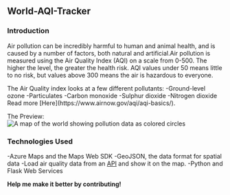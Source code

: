## World-AQI-Tracker

### Introduction
<p>Air pollution can be incredibly harmful to human and animal health, and is caused by a number of factors, both natural and artificial.Air pollution is measured using the Air Quality Index (AQI) on a scale from 0-500. The higher the level, the greater the health risk. AQI values under 50 means little to no risk, but values above 300 means the air is hazardous to everyone.</p>
The Air Quality index looks at a few different pollutants:
  -Ground-level ozone
  -Particulates
  -Carbon monoxide
  -Sulphur dioxide
  -Nitrogen dioxide
Read more [Here](https://www.airnow.gov/aqi/aqi-basics/).
<p>
  The Preview:
  <img src="https://docs.microsoft.com/en-us/learn/advocates/azure-maps-track-air-pollution/media/final-output.png" alt="A map of the world showing pollution data as colored circles">
 </p>

### Technologies Used
  -Azure Maps and the Maps Web SDK
  -GeoJSON, the data format for spatial data
  -Load air quality data from an [API](https://aqicn.org/api/) and show it on the map.
  -Python and Flask Web Services
  
 **Help me make it better by contributing!** 
